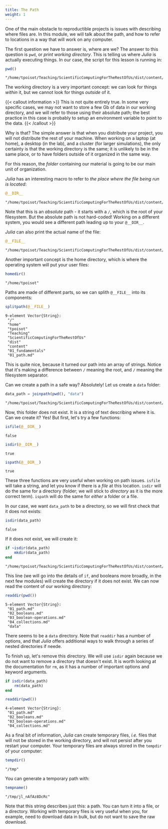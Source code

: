 ```yaml
---
title: The Path
weight: 1
---
```


One of the main obstacle to reproductible projects is issues with describing
where files are. In this module, we will talk about the path, and how to refer
to locations in a way that will work on any computer.

The first question we have to answer is, where are we? The answer to this
question is `pwd`, or *print working directory*. This is telling us where
*Julia* is actually executing things. In our case, the script for this lesson
is running in:

````julia
pwd()
````

````
"/home/tpoisot/Teaching/ScientificComputingForTheRestOfUs/dist/content/01_fundamentals"
````

The working directory is a very important concept: we can look for things
*within* it, but we cannot look for things *outside* of it.

{{< callout information >}} This is not quite entirely true. In some very
specific cases, we may not want to store a few Gb of data in our working
directory, and we will refer to those using their absolute path; the best
practice in this case is probably to setup an environment variable to point to
the data. {{< /callout >}}

Why is that? The simple answer is that when you distribute your project, you
will not distribute the rest of your machine. When working on a laptop (at
home), a desktop (in the lab), and a cluster (for larger simulations), the
only certainty is that the working directory is the same; it is unlikely to be
in the same place, or to have folders outside of it organized in the same way.

For this reason, the *folder* containing our material is going to be our main
unit of organization.

*Julia* has an interesting macro to refer to *the place where the file being
run is located*:

````julia
@__DIR__
````

````
"/home/tpoisot/Teaching/ScientificComputingForTheRestOfUs/dist/content/01_fundamentals"
````

Note that this is an *absolute* path - it starts with a `/`, which is the root
of your filesystem. But the absolute path is not hard-coded! Working on a
different system, you would see a different path leading up to your
`@__DIR__`.

*Julia* can also print the actual name of the file:

````julia
@__FILE__
````

````
"/home/tpoisot/Teaching/ScientificComputingForTheRestOfUs/dist/content/01_fundamentals/01_path.md"
````

Another important concept is the home directory, which is where the operating
system will put your user files:

````julia
homedir()
````

````
"/home/tpoisot"
````

Paths are made of different parts, so we can splith `@__FILE__` into its
components:

````julia
splitpath(@__FILE__)
````

````
9-element Vector{String}:
 "/"
 "home"
 "tpoisot"
 "Teaching"
 "ScientificComputingForTheRestOfUs"
 "dist"
 "content"
 "01_fundamentals"
 "01_path.md"
````

This is quite nice, because it turned our path into an array of strings.
Notice that it's making a difference between `/` meaning the root, and `/`
meaning the filesystem separator.

Can we create a path in a safe way? Absolutely! Let us create a `data` folder:

````julia
data_path = joinpath(pwd(), "data")
````

````
"/home/tpoisot/Teaching/ScientificComputingForTheRestOfUs/dist/content/01_fundamentals/data"
````

Now, this folder does not exist. It is a string of text describing where it
is. Can we create it? Yes! But first, let's try a few functions:

````julia
isfile(@__DIR__)
````

````
false
````

````julia
isdir(@__DIR__)
````

````
true
````

````julia
ispath(@__DIR__)
````

````
true
````

These three functions are very useful when working on path issues. `isfile`
will take a string, and let you know if there is a *file* at this location.
`isdir` will do the same for a directory (folder; we will stick to *directory*
as it is the more correct term). `ispath` will do the same for *either* a
folder or a file.

In our case, we want `data_path` to be a directory, so we will first check
that it does not exists:

````julia
isdir(data_path)
````

````
false
````

If it does not exist, we will create it:

````julia
if ~isdir(data_path)
    mkdir(data_path)
end
````

````
"/home/tpoisot/Teaching/ScientificComputingForTheRestOfUs/dist/content/01_fundamentals/data"
````

This line (we will go into the details of `if`, and booleans more broadly, in
the next few modules) will create the directory if it does not exist. We can
now read the content of our working directory:

````julia
readdir(pwd())
````

````
5-element Vector{String}:
 "01_path.md"
 "02_booleans.md"
 "03_boolean-operations.md"
 "04_collections.md"
 "data"
````

There seems to be a `data` directory. Note that `readdir` has a number of
options, and that *Julia* offers additional ways to walk through a series of
nested directories if neede.

To finish up, let's remove this directory. We will use `isdir` again because
we do not want to remove a directory that doesn't exist. It is worth looking
at the documentation for `rm`, as it has a number of important options and
keyword arguments.

````julia
if isdir(data_path)
    rm(data_path)
end

readdir(pwd())
````

````
4-element Vector{String}:
 "01_path.md"
 "02_booleans.md"
 "03_boolean-operations.md"
 "04_collections.md"
````

As a final bit of information, *Julia* can create temporary files, *i.e.*
files that will not be stored in the working directory, and will not persist
after you restart your computer. Your temporary files are always stored in the
`tempdir` of your computer:

````julia
tempdir()
````

````
"/tmp"
````

You can generate a temporary path with:

````julia
tempname()
````

````
"/tmp/jl_nAfAz8DcRc"
````

Note that this string describes just this: a path. You can turn it into a
file, or a directory. Working with temporary files is very useful when you,
for example, need to download data in bulk, but do not want to save the raw
download.

